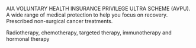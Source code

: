 AIA VOLUNTARY HEALTH INSURANCE PRIVILEGE ULTRA SCHEME (AVPU). A wide range of medical protection to help you focus on recovery. Prescribed non-surgical cancer treatments. 

Radiotherapy, chemotherapy, targeted therapy, immunotherapy
and hormonal therapy